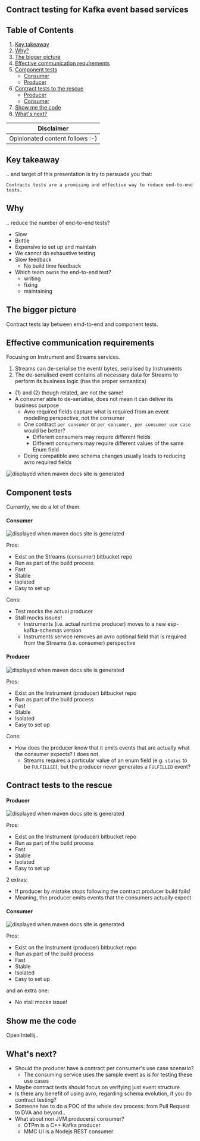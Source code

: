 ## Contract testing for Kafka event based services

## Table of Contents
<!-- TOC -->
  1. [Key takeaway](#Key-takeaway)
  2. [Why?](#Why)
  3. [The bigger picture](#The-bigger-picture)
  4. [Effective communication requirements](#Effective-communication-requirements)
  5. [Component tests](#Component-tests)
      - [Consumer](#Consumer)
      - [Producer](#Producer)
  6. [Contract tests to the rescue](#Contract-tests-to-the-rescue)
      - [Producer](#Producer-1)
      - [Consumer](#Consumer-1)
  7. [Show me the code](#Show-me-the-code)
  8. [What's next?](#Whats-next)
<!-- TOC -->

| Disclaimer                      |
|---------------------------------|
| Opinionated content follows :-) | 

## Key takeaway

.. and target of this presentation is try to persuade you that:

`Contracts tests are a promising and effective way to reduce end-to-end tests.`

## Why

.. reduce the number of end-to-end tests?

  - Slow
  - Brittle
  - Expensive to set up and maintain
  - We cannot do exhaustive testing
  - Slow feedback
    - No build time feedback
  - Which team owns the end-to-end test?
    - writing
    - fixing
    - maintaining

## The bigger picture

Contract tests lay between emd-to-end and component tests.

## Effective communication requirements

Focusing on Instrument and Streams services.

1. Streams can de-serialise the event/ bytes, serialised by Instruments
2. The de-serialised event contains all necessary data for Streams to perform its business logic (has the proper semantics)

- (1) and (2) though related, are not the same!
- A consumer able to de-serialise, does not mean it can deliver its business purpose
  - Avro required fields capture what is required from an event modelling perspective, not the consumer
  - One contract `per consumer` or `per consumer, per consumer use case` would be better?
    - Different consumers may require different fields
    - Different consumers may require different values of the same Enum field
  - Doing compatible avro schema changes usually leads to reducing avro required fields

![](images/src/main/plantuml/producer-consumer.png "displayed when maven docs site is generated")

## Component tests

Currently, we do a lot of them.

#### Consumer

![displayed when maven docs site is generated](images/src/main/plantuml/consumer-component-test.png)

Pros:
- Exist on the Streams (consumer) bitbucket repo
- Run as part of the build process
- Fast
- Stable
- Isolated
- Easy to set up

Cons:
- Test mocks the actual producer
- Stall mocks issues!
  - Instruments (i.e. actual runtime producer) moves to a new esp-kafka-schemas version
  - Instruments service removes an avro optional field that is required from the Streams (i.e. consumer) perspective

#### Producer

![displayed when maven docs site is generated](images/src/main/plantuml/producer-component-test.png)

Pros:
- Exist on the Instrument (producer) bitbucket repo
- Run as part of the build process
- Fast
- Stable
- Isolated
- Easy to set up

Cons:
- How does the producer know that it emits events that are actually what the consumer expects? I does not.
  - Streams requires a particular value of an enum field (e.g. `status` to be `FULFILLED`), but the producer never generates a `FULFILLED` event?

## Contract tests to the rescue

#### <a id="Producer-1"></a> Producer

![displayed when maven docs site is generated](images/src/main/plantuml/producer-contract-test.png)

Pros:
- Exist on the Instrument (producer) bitbucket repo
- Run as part of the build process
- Fast
- Stable
- Isolated
- Easy to set up

2 extras:
- If producer by mistake stops following the contract producer build fails!
- Meaning, the producer emits events that the consumers actually expect

#### <a id="Consumer-1"></a> Consumer

![displayed when maven docs site is generated](images/src/main/plantuml/consumer-contract-test.png)

Pros:
- Exist on the Instrument (producer) bitbucket repo
- Run as part of the build process
- Fast
- Stable
- Isolated
- Easy to set up

and an extra one:
- No stall mocks issue!

## Show me the code

Open Intellij.. 

## What's next?

- Should the producer have a contract per consumer's use case scenario?
  - The consuming service uses the sample event as is for testing these use cases
- Maybe contract tests should focus on verifying just event structure
- Is there any benefit of using avro, regarding schema evolution, if you do contract testing?
- Someone has to do a POC of the whole dev process: from Pull Request to DVA and beyond..
- What about non JVM producers/ consumer?
  - OTPm is a C++ Kafka producer
  - MMC UI is a Nodejs REST consumer
